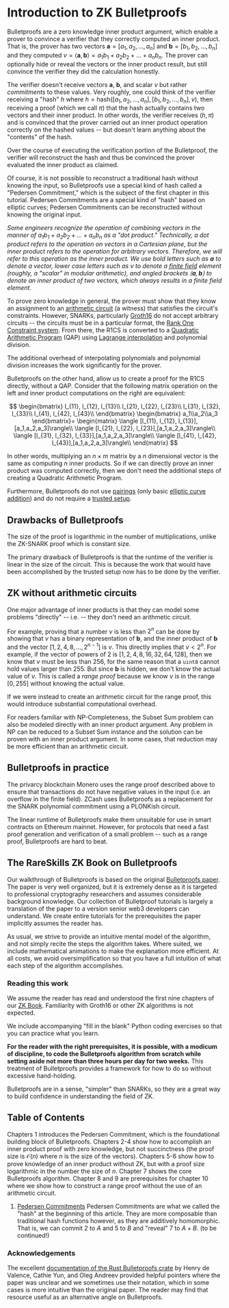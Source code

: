 # Introduction to ZK Bulletproofs

Bulletproofs are a zero knowledge inner product argument, which enable a prover to convince a verifier that they correctly computed an inner product. That is, the prover has two vectors $\mathbf{a} = [a_1, a_2, \dots, a_n]$ and $\mathbf{b} = [b_1, b_2, \dots, b_n]$ and they computed $v = \langle\mathbf{a},\mathbf{b}\rangle=a_1b_1+a_2b_2 + \dots +a_nb_n$. The prover can optionally hide or reveal the vectors or the inner product result, but still convince the verifier they did the calculation honestly.

The verifier doesn't receive vectors $\mathbf{a}$, $\mathbf{b}$, and scalar $v$ but rather *commitments* to these values. Very roughly, one could think of the verifier receiving a "hash" $h$ where $h = \mathsf{hash}([a_1, a_2, \dots, a_n],[b_1, b_2, \dots, b_n],v)$, then receiving a proof (which we call $\pi$) that the hash actually contains two vectors and their inner product. In other words, the verifier receives $(h, \pi)$ and is convinced that the prover carried out an inner product operation correctly on the hashed values -- but doesn't learn anything about the "contents" of the hash.

Over the course of executing the verification portion of the Bulletproof, the verifier will reconstruct the hash and thus be convinced the prover evaluated the inner product as claimed.

Of course, it is not possible to reconstruct a traditional hash without knowing the input, so Bulletproofs use a special kind of hash called a "Pedersen Commitment," which is the subject of the first chapter in this tutorial. Pedersen Commitments are a special kind of "hash" based on elliptic curves; Pedersen Commitments can be reconstructed without knowing the original input.

*Some engineers recognize the operation of combining vectors in the manner of $a_1b_1+a_2b_2 + \dots +a_nb_n$ as a "dot product." Technically, a dot product refers to the operation on vectors in a Cartesian plane, but the inner product refers to the operation for arbitrary vectors. Therefore, we will refer to this operation as the inner product. We use bold letters such as $\mathbf{a}$ to denote a vector, lower case letters such as $v$ to denote a [finite field](https://www.rareskills.io/post/finite-fields) element (roughly, a "scalar" in modular arithmetic), and angled brackets $\langle\mathbf{a},\mathbf{b}\rangle$ to denote an inner product of two vectors, which always results in a finite field element.*

To prove zero knowledge in general, the prover must show that they know an assignment to an [arithmetic circuit](https://www.rareskills.io/post/arithmetic-circuit) (a witness) that satisfies the circuit's constraints. However, SNARKs, particularly [Groth16](https://www.rareskills.io/post/groth16) do not accept arbitrary circuits -- the circuits must be in a particular format, the [Rank One Constraint system](https://www.rareskills.io/post/rank-1-constraint-system). From there, the R1CS is converted to a [Quadratic Arithmetic Program](https://www.rareskills.io/post/quadratic-arithmetic-program) (QAP) using [Lagrange interpolation](https://www.rareskills.io/post/python-lagrange-interpolation) and polynomial division.

The additional overhead of interpolating polynomials and polynomial division increases the work significantly for the prover.

Bulletproofs on the other hand, allow us to create a proof for the R1CS directly, without a QAP. Consider that the following matrix operation on the left and inner product computations on the right are equivalent:

$$
\begin{bmatrix}
l_{11}, l_{12}, l_{13}\\
l_{21}, l_{22}, l_{23}\\
l_{31}, l_{32}, l_{33}\\
l_{41}, l_{42}, l_{43}\\
\end{bmatrix}
\begin{bmatrix}
a_1\\a_2\\a_3
\end{bmatrix}=
\begin{matrix}
\langle [l_{11}, l_{12}, l_{13}],[a_1,a_2,a_3]\rangle\\
\langle [l_{21}, l_{22}, l_{23}],[a_1,a_2,a_3]\rangle\\
\langle [l_{31}, l_{32}, l_{33}],[a_1,a_2,a_3]\rangle\\
\langle [l_{41}, l_{42}, l_{43}],[a_1,a_2,a_3]\rangle\\
\end{matrix}
$$

In other words, multiplying an $n \times m$ matrix by a $n$ dimensional vector is the same as computing $n$ inner products. So if we can directly prove an inner product was computed correctly, then we don't need the additional steps of creating a Quadratic Arithmetic Program.

Furthermore, Bulletproofs do not use [pairings](https://www.rareskills.io/post/bilinear-pairing) (only basic [elliptic curve addition](https://www.rareskills.io/post/elliptic-curve-addition)) and do not require a [trusted setup](https://www.rareskills.io/post/trusted-setup).

## Drawbacks of Bulletproofs
The size of the proof is logarithmic in the number of multiplications, unlike the ZK-SNARK proof which is constant size.

The primary drawback of Bulletproofs is that the runtime of the verifier is linear in the size of the circuit. This is because the work that would have been accomplished by the trusted setup now has to be done by the verifier.

## ZK without arithmetic circuits
One major advantage of inner products is that they can model some problems "directly" -- i.e. -- they don't need an arithmetic circuit.

For example, proving that a number $v$ is less than $2^n$ can be done by showing that $v$ has a binary representation of $\mathbf{b}$, and the inner product of $\mathbf{b}$ and the vector $[1,2,4,8,...,2^{n-1}]$ is $v$. This directly implies that $v < 2^n$. For example, if the vector of powers of 2 is $[1,2,4,8,16,32,64,128]$, then we know that $v$ must be less than 256, for the same reason that a `uint8` cannot hold values larger than 255. But since $\mathbf{b}$ is hidden, we don't know the actual value of $v$. This is called a *range proof* because we know $v$ is in the range $[0,255]$ without knowing the actual value.

If we were instead to create an arithmetic circuit for the range proof, this would introduce substantial computational overhead.

For readers familiar with NP-Completeness, the Subset Sum problem can also be modeled directly with an inner product argument. Any problem in NP can be reduced to a Subset Sum instance and the solution can be proven with an inner product argument. In some cases, that reduction may be more efficient than an arithmetic circuit.

## Bulletproofs in practice
The privarcy blockchain Monero uses the range proof described above to ensure that transactions do not have negative values in the input (i.e. an overflow in the finite field). ZCash uses Bulletproofs as a replacement for the SNARK polynomial commitment using a PLONKish circuit.

The linear runtime of Bulletproofs make them unsuitable for use in smart contracts on Ethereum mainnet. However, for protocols that need a fast proof generation and verification of a small problem -- such as a range proof, Bulletproofs are hard to beat.

## The RareSkills ZK Book on Bulletproofs
Our walkthrough of Bulletproofs is based on the original [Bulletproofs paper](https://eprint.iacr.org/2017/1066.pdf). The paper is very well organized, but it is extremely dense as it is targeted to professional cryptography researchers and assumes considerable background knowledge. Our collection of Bulletproof tutorials is largely a translation of the paper to a version senior web3 developers can understand. We create entire tutorials for the prerequisites the paper implicitly assumes the reader has.

As usual, we strive to provide an intuitive mental model of the algorithm, and not simply recite the steps the algorithm takes. Where suited, we include mathematical animations to make the explanation more efficient. At all costs, we avoid oversimplification so that you have a full intuition of what each step of the algorithm accomplishes.

### Reading this work
We assume the reader has read and understood the first nine chapters of our [ZK Book](https://www.rareskills.io/zk-book). Familiarity with Groth16 or other ZK algorithms is not expected.

We include accompanying "fill in the blank" Python coding exercises so that you can practice what you learn.

**For the reader with the right prerequisites, it is possible, with a modicum of discipline, to code the Bulletproofs algorithm from scratch while setting aside not more than three hours per day for two weeks.** This treatment of Bulletproofs provides a framework for how to do so without excessive hand-holding.

Bulletproofs are in a sense, "simpler" than SNARKs, so they are a great way to build confidence in understanding the field of ZK.

## Table of Contents
Chapters 1 introduces the Pedersen Commitment, which is the foundational building block of Bulletproofs. Chapters 2-4 show how to accomplish an inner product proof with zero knowledge, but not succinctness (the proof size is $\mathcal{O}(n)$ where $n$ is the size of the vectors). Chapters 5-6 show how to prove knowledge of an inner product without ZK, but with a proof size logarithmic in the number the size of $n$. Chapter 7 shows the core Bulletproofs algorithm. Chapter 8 and 9 are prerequisites for chapter 10 where we show how to construct a range proof without the use of an arithmetic circuit.

1. [Pedersen Commitments](https://www.rareskills.io/post/pedersen-commitment) Pedersen Commitments are what we called the "hash" at the beginning of this article. They are more composable than traditional hash functions however, as they are additively homomorphic. That is, we can commit 2 to $A$ and 5 to $B$ and "reveal" 7 to $A + B$.
(to be continued!)

### Acknowledgements
The excellent [documentation of the Rust Bulletproofs crate](https://doc-internal.dalek.rs/bulletproofs/) by Henry de Valence, Cathie Yun, and Oleg Andreev provided helpful pointers where the paper was unclear and we sometimes use their notation, which in some cases is more intuitive than the original paper. The reader may find that resource useful as an alternative angle on Bulletproofs.
